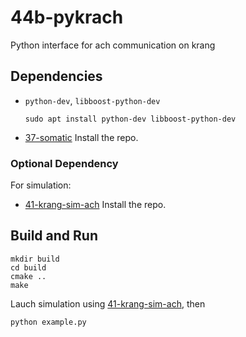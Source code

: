# 44b-pykrach
Python interface for ach communication on krang

## Dependencies

- `python-dev`, `libboost-python-dev`

      sudo apt install python-dev libboost-python-dev

- [37-somatic](https://github.gatech.edu/WholeBodyControlAttempt1/37-somatic)
 Install the repo.

### Optional Dependency

For simulation:

- [41-krang-sim-ach](https://github.gatech.edu/WholeBodyControlAttempt1/41-krang-sim-ach)
 Install the repo.

## Build and Run

    mkdir build
    cd build
    cmake ..
    make

Lauch simulation using [41-krang-sim-ach](https://github.gatech.edu/WholeBodyControlAttempt1/41-krang-sim-ach), then

    python example.py
